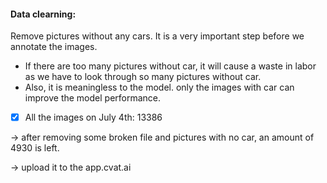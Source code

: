 

#### Data clearning: 
Remove pictures without any cars. It is a very important step before we annotate the images. 
- If there are too many pictures without car, it will cause a waste in labor as we have to look through so many pictures without car. 
- Also, it is meaningless to the model. only the images with car can improve the model performance.

- [x] All the images on July 4th: 13386

-> after removing some broken file and pictures with no car, an amount of 4930 is left.

-> upload it to the app.cvat.ai
